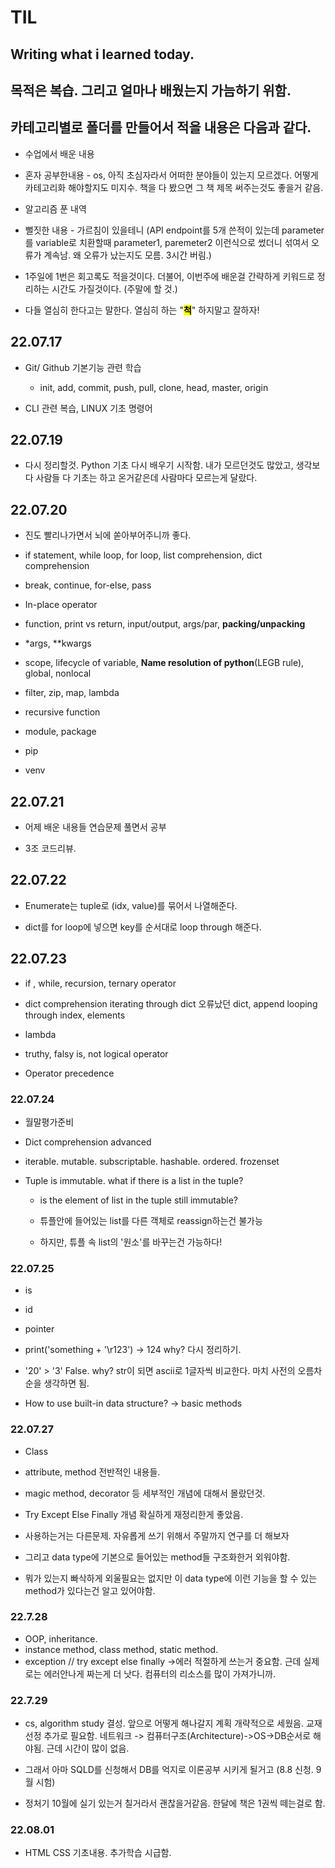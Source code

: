 # TIL

## Writing what i learned today.

## 목적은 복습. 그리고 얼마나 배웠는지 가늠하기 위함.

## 카테고리별로 폴더를 만들어서 적을 내용은 다음과 같다.

- 수업에서 배운 내용

- 혼자 공부한내용 - os, 아직 초심자라서 어떠한 분야들이 있는지 모르겠다. 어떻게 카테고리화 해야할지도 미지수. 책을 다 봤으면 그 책  제목 써주는것도 좋을거 같음.

- 알고리즘 푼 내역

- 뻘짓한 내용 - 가르침이 있을테니 (API endpoint를 5개 쓴적이 있는데 parameter를 variable로 치환할때 parameter1, paremeter2 이런식으로 썼더니 섞여서 오류가 계속남. 왜 오류가 났는지도 모름. 3시간 버림.)

- 1주일에 1번은 회고록도 적을것이다. 더불어, 이번주에 배운걸 간략하게 키워드로 정리하는 시간도 가질것이다. (주말에 할 것.)

- 다들 열심히 한다고는 말한다. 열심히 하는 "**<mark>척</mark>**" 하지말고 잘하자!

## 22.07.17

- Git/ Github 기본기능 관련 학습
  
  - init, add, commit, push, pull, clone, head, master, origin

- CLI 관련 복습, LINUX 기초 명령어

## 22.07.19

- 다시 정리할것. Python 기초 다시 배우기 시작함. 내가 모르던것도 많았고, 생각보다 사람들 다 기초는 하고 온거같은데 사람마다 모르는게 달랐다.

## 22.07.20

- 진도 빨리나가면서 뇌에 쏟아부어주니까 좋다.

- if statement, while loop, for loop, list comprehension, dict comprehension

- break, continue, for-else, pass

- In-place operator

- function, print vs return, input/output, args/par, **packing/unpacking**

- *args, **kwargs

- scope, lifecycle of variable, **Name resolution of python**(LEGB rule), global, nonlocal

- filter, zip, map, lambda

- recursive function

- module, package

- pip

- venv

## 22.07.21

- 어제 배운 내용들 연습문제 풀면서 공부

- 3조 코드리뷰.

## 22.07.22

- Enumerate는 tuple로 (idx, value)를 묶어서 나열해준다.

- dict를 for loop에 넣으면 key를 순서대로 loop through 해준다.

## 22.07.23

- if , while, recursion, ternary operator

- dict comprehension
  iterating through dict
  오류났던 dict, append
  looping through index, elements

- lambda

- truthy, falsy
  is, not
  logical operator

- Operator precedence

### 22.07.24

- 월말평가준비

- Dict comprehension advanced

- iterable. mutable. subscriptable. hashable. ordered. frozenset

- Tuple is immutable. what if there is a list in the tuple?
  
  - is the element of list in the tuple still immutable?
  
  - 튜플안에 들어있는 list를 다른 객체로 reassign하는건 불가능
  
  - 하지만, 튜플 속 list의 '원소'를 바꾸는건 가능하다!

### 22.07.25

- is

- id

- pointer

- print('something + '\r123') -> 124 why? 다시 정리하기.

- '20' > '3' False. why? str이 되면 ascii로 1글자씩 비교한다. 마치 사전의 오름차순을 생각하면 됨.

- How to use built-in data structure? -> basic methods

### 22.07.27

- Class

- attribute, method 전반적인 내용들.

- magic method, decorator 등 세부적인 개념에 대해서 몰랐던것.

- Try Except Else Finally 개념 확실하게 재정리한게 좋았음.

- 사용하는거는 다른문제. 자유롭게 쓰기 위해서 주말까지 연구를 더 해보자

- 그리고 data type에 기본으로 들어있는 method들 구조화한거 외워야함.

- 뭐가 있는지 빠삭하게 외울필요는 없지만 이 data type에 이런 기능을 할 수 있는 method가 있다는건 알고 있어야함.

### 22.7.28

- OOP, inheritance.
- instance method, class method, static method.
- exception // try except else finally ->에러 적절하게 쓰는거 중요함. 근데 실제로는 에러안나게 짜는게 더 낫다. 컴퓨터의 리소스를 많이 가져가니까.

### 22.7.29

- cs, algorithm study 결성. 앞으로 어떻게 해나갈지 계획 개략적으로 세웠음. 교재선정 추가로 필요함. 네트워크 -> 컴퓨터구조(Architecture)->OS->DB순서로 해야됨. 근데 시간이 많이 없음.

- 그래서 아마 SQLD를 신청해서 DB를 억지로 이론공부 시키게 될거고 (8.8 신청. 9월 시험)

- 정처기 10월에 실기 있는거 칠거라서 괜찮을거같음. 한달에 책은 1권씩 떼는걸로 함.



### 22.08.01

- HTML CSS 기초내용. 추가학습 시급함.
